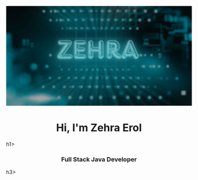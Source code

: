 <img src="https://github.com/ZehraErol/ZehraErol/blob/main/banner.PNG?raw=true">

<h1 align="center">Hi, I'm Zehra Erol</h1>h1>

<h3 align="center">Full Stack Java Developer</h3>h3>
